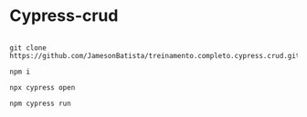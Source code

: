 # Cypress-crud

```text

git clone https://github.com/JamesonBatista/treinamento.completo.cypress.crud.git

npm i

npx cypress open

npm cypress run

```
